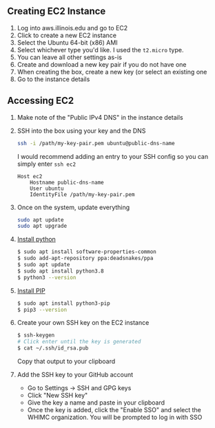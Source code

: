 ## Creating EC2 Instance
1. Log into aws.illinois.edu and go to EC2
2. Click to create a new EC2 instance
3. Select the Ubuntu 64-bit (x86) AMI
4. Select whichever type you'd like. I used the `t2.micro` type.
5. You can leave all other settings as-is
6. Create and download a new key pair if you do not have one
7. When creating the box, create a new key (or select an existing one
8. Go to the instance details

## Accessing EC2
1. Make note of the "Public IPv4 DNS" in the instance details
2. SSH into the box using your key and the DNS
	```bash
	ssh -i /path/my-key-pair.pem ubuntu@public-dns-name
	```

	I would recommend adding an entry to your SSH config so you can simply enter `ssh ec2`
	```
	Host ec2
		Hostname public-dns-name
		User ubuntu
		IdentityFile /path/my-key-pair.pem
	```
3. Once on the system, update everything
	```bash
	sudo apt update
	sudo apt upgrade
	```
4. [Install python](https://phoenixnap.com/kb/how-to-install-python-3-ubuntu)
	```bash
	$ sudo apt install software-properties-common
	$ sudo add-apt-repository ppa:deadsnakes/ppa
	$ sudo apt update
	$ sudo apt install python3.8
	$ python3 --version
	```
5. [Install PIP](https://phoenixnap.com/kb/how-to-install-pip-on-ubuntu)
	```bash
	$ sudo apt install python3-pip
	$ pip3 --version
	```
6. Create your own SSH key on the EC2 instance
	```bash
	$ ssh-keygen
	# Click enter until the key is generated
	$ cat ~/.ssh/id_rsa.pub
	```
	Copy that output to your clipboard
7. Add the SSH key to your GitHub account
	* Go to Settings -> SSH and GPG keys
	* Click "New SSH key"
	* Give the key a name and paste in your clipboard
	* Once the key is added, click the "Enable SSO" and select the WHIMC organization. You will be prompted to log in with SSO
